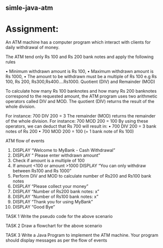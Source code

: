 ## simle-java-atm

# Assignment:

An ATM machine has a computer program which interact with clients for daily withdrawal of money.

The ATM tend only Rs 100 and Rs 200 bank notes and apply the following rules

• Minimum withdrawn amount is Rs 100,
• Maximum withdrawn amount is Rs 1000,
• The amount to be withdrawn must be a multiple of Rs 100 e.g Rs 100, Rs 200, Rs300,Rs400….Rs1000. Quotient (DIV) and Remainder (MOD)

To calculate how many Rs 100 banknotes and how many Rs 200 banknotes correspond to the requested amount, the ATM program uses two arithmetic operators called DIV and MOD. The quotient (DIV) returns the result of the whole division.

For instance: 700 DIV 200 = 3 The remainder (MOD) returns the remainder of the whole division. For instance: 700 MOD 200 = 100 By using these operators, we can deduct that Rs 700 will result in:
• 700 DIV 200 = 3 bank notes of Rs 200
• 700 MOD 200 = 100 (= 1 bank note of Rs 100)


ATM flow of events
1. DISPLAY “Welcome to MyBank - Cash Withdrawal”
2. DISPLAY “ Please enter withdrawn amount”
3. Check if amount is a multiple of 100
4. If amount <100 or amount >1000 DISPLAY “You can only withdraw between Rs100 and Rs 1000”
5. Perform DIV and MOD to calculate number of Rs200 and Rs100 bank notes
6. DISPLAY “Please collect your money”
7. DISPLAY “Number of Rs200 bank notes: x”
8. DISPLAY “Number of Rs100 bank notes: x”
9. DISPLAY “Thank you for using MyBank”
10. DISPLAY “Good Bye”


TASK 1 Write the pseudo code for the above scenario

TASK 2 Draw a flowchart for the above scenario

TASK 3 Write a Java Program to implement the ATM machine. Your program should display messages as per the flow of events
